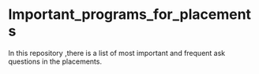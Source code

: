 # Important_programs_for_placements
In this repository ,there is a list of most important and frequent ask questions in the placements.
